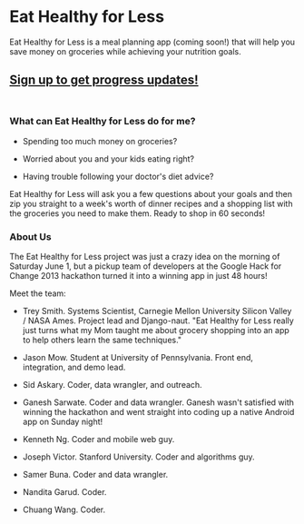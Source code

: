 <link href="http://kevinburke.bitbucket.org/markdowncss/markdown.css" rel="stylesheet"></link>
<title>Eat Healthy for Less</title>

# Eat Healthy for Less

Eat Healthy for Less is a meal planning app (coming soon!) that will
help you save money on groceries while achieving your nutrition goals.

<h2 style="margin-bottom: 50px;"><a href="http://j.mp/ehfl2013">Sign up to get progress updates!</a></h2>

### What can Eat Healthy for Less do for me?

 * Spending too much money on groceries?

 * Worried about you and your kids eating right?

 * Having trouble following your doctor's diet advice?

Eat Healthy for Less will ask you a few questions about your goals and
then zip you straight to a week's worth of dinner recipes and a shopping
list with the groceries you need to make them. Ready to shop in 60
seconds!

### About Us

The Eat Healthy for Less project was just a crazy idea on the morning of
Saturday June 1, but a pickup team of developers at the Google Hack for
Change 2013 hackathon turned it into a winning app in just 48 hours!

Meet the team:

 * Trey Smith. Systems Scientist, Carnegie Mellon University Silicon
   Valley / NASA Ames. Project lead and Django-naut. "Eat Healthy for
   Less really just turns what my Mom taught me about grocery shopping
   into an app to help others learn the same techniques."

 * Jason Mow. Student at University of Pennsylvania. Front end,
   integration, and demo lead.

 * Sid Askary. Coder, data wrangler, and outreach.

 * Ganesh Sarwate. Coder and data wrangler. Ganesh wasn't satisfied
   with winning the hackathon and went straight into coding up a
   native Android app on Sunday night!

 * Kenneth Ng. Coder and mobile web guy.

 * Joseph Victor. Stanford University. Coder and algorithms guy.

 * Samer Buna. Coder and data wrangler.

 * Nandita Garud. Coder.

 * Chuang Wang. Coder.
